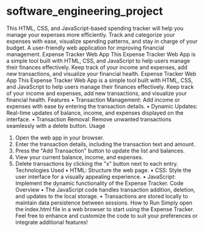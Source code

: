 # software_engineering_project
This HTML, CSS, and JavaScript-based spending tracker will help you manage your expenses more efficiently. Track and categorize your expenses with ease, visualize spending patterns, and stay in charge of your budget. A user-friendly web application for improving financial management.
Expense Tracker Web App
This Expense Tracker Web App is a simple tool built with HTML, CSS, and JavaScript to help users manage their finances effectively. Keep track of your income and expenses, add new transactions, and visualize your financial health.
Expense Tracker Web App
This Expense Tracker Web App is a simple tool built with HTML, CSS, and JavaScript to help users manage their finances effectively. Keep track of your income and expenses, add new transactions, and visualize your financial health.
Features
•	Transaction Management: Add income or expenses with ease by entering the transaction details.
•	Dynamic Updates: Real-time updates of balance, income, and expenses displayed on the interface.
•	Transaction Removal: Remove unwanted transactions seamlessly with a delete button.
Usage
1.	Open the web app in your browser.
2.	Enter the transaction details, including the transaction text and amount.
3.	Press the "Add Transaction" button to update the list and balances.
4.	View your current balance, income, and expenses.
5.	Delete transactions by clicking the "x" button next to each entry.
Technologies Used
•	HTML: Structure the web page.
•	CSS: Style the user interface for a visually appealing experience.
•	JavaScript: Implement the dynamic functionality of the Expense Tracker.
Code Overview
•	The JavaScript code handles transaction addition, deletion, and updates to the local storage.
•	Transactions are stored locally to maintain data persistence between sessions.
How to Run
Simply open the index.html file in a web browser to start using the Expense Tracker.
Feel free to enhance and customize the code to suit your preferences or integrate additional features!


